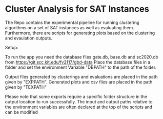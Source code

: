 # Cluster Analysis for SAT Instances

The Repo contains the experimental pipeline for running clustering algorithms on a set of SAT instances
as well as evaluating them.
Furthermore, there are scripts for generating plots based on the clustering and evaulation outputs.

Setup:

  To run the app you need the database files gate.db, base.db and sc2020.db from https://git.scc.kit.edu/fv2117/gbd-data
  Place the database files in a folder and set the environment Variable "DBPATH" to the path of the folder.
  
  Output files generated by clusterings and evaluations are placed in the path given by "EXPPATH".
  Generated plots and csv files are placed in the path given by "TEXPATH"
  
  Please note that some exports require a specific folder structure in the output location to run successfully.
  The input and output paths relative to the environment variables are often declared at the top of the scripts and can
  be modified